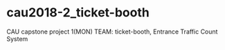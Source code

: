 # cau2018-2_ticket-booth
CAU capstone project 1(MON) TEAM: ticket-booth, Entrance Traffic Count System
